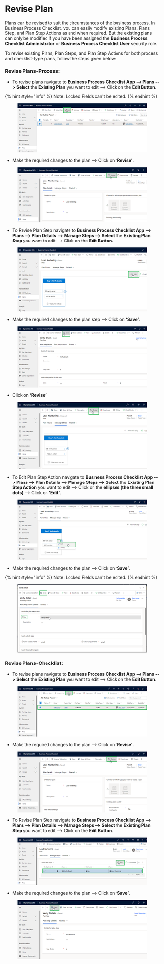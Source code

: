 # Revise Plan

Plans can be revised to suit the circumstances of the business process. In Business Process Checklist, you can easily modify existing Plans, Plans Step, and Plan Step Actions as and when required. But the existing plans can only be modified if you have been assigned the **Business Process Checklist Administrator** or **Business Process Checklist User** security role.

To revise existing Plans, Plan Steps, and Plan Step Actions for both process and checklist-type plans, follow the steps given below:

### Revise Plans-Process:

* To revise plans navigate to **Business Process Checklist App --> Plans --> Select** the **Existing Plan** you want to edit --> Click on the **Edit Button**.

{% hint style="info" %}
Note: Locked Fields can't be edited.
{% endhint %}

<figure><img src="../../../.gitbook/assets/edit plan_1.png" alt=""><figcaption></figcaption></figure>

* Make the required changes to the plan --> Click on **‘Revise’**.

<figure><img src="../../../.gitbook/assets/revise plan (1).png" alt=""><figcaption></figcaption></figure>

* To Revise Plan Step navigate to **Business Process Checklist App --> Plans --> Plan Details --> Manage Steps --> Select** the **Existing Plan Step** you want to edit --> Click on the **Edit Button**.

<figure><img src="../../../.gitbook/assets/edit plan step_1.png" alt=""><figcaption></figcaption></figure>

* Make the required changes to the plan step --> Click on **‘Save’**.

<figure><img src="../../../.gitbook/assets/Edit Plan step_4.png" alt=""><figcaption></figcaption></figure>

* Click on **‘Revise’**.

<figure><img src="../../../.gitbook/assets/revise plan step (1).png" alt=""><figcaption></figcaption></figure>

* To Edit Plan Step Action navigate to **Business Process Checklist App --> Plans --> Plan Details --> Manage Steps --> Select** the **Existing Plan Step Action** you want to edit --> Click on the **ellipses (the three small dots)** --> Click on **'Edit'**.

<figure><img src="../../../.gitbook/assets/edit plan step action_1.png" alt=""><figcaption></figcaption></figure>

* Make the required changes to the plan --> Click on **‘Save’**.

{% hint style="info" %}
Note: Locked Fields can't be edited.
{% endhint %}

<figure><img src="../../../.gitbook/assets/edit plan step action_2.png" alt=""><figcaption></figcaption></figure>

### Revise Plans-Checklist:

* To revise plans navigate to **Business Process Checklist App --> Plans --> Select** the **Existing Plan** you want to edit --> Click on the **Edit Button**.

<figure><img src="../../../.gitbook/assets/Edit Plan_1.png" alt=""><figcaption></figcaption></figure>

* Make the required changes to the plan --> Click on **‘Revise’**.

<figure><img src="../../../.gitbook/assets/revise plan  (1).png" alt=""><figcaption></figcaption></figure>

* To Revise Plan Step navigate to **Business Process Checklist App --> Plans --> Plan Details --> Manage Steps --> Select** the **Existing Plan Step** you want to edit --> Click on the **Edit Button**.

<figure><img src="../../../.gitbook/assets/Edit Plan Step_1.png" alt=""><figcaption></figcaption></figure>

* Make the required changes to the plan --> Click on **‘Save’**.

<figure><img src="../../../.gitbook/assets/revise plan step (2).png" alt=""><figcaption></figcaption></figure>
